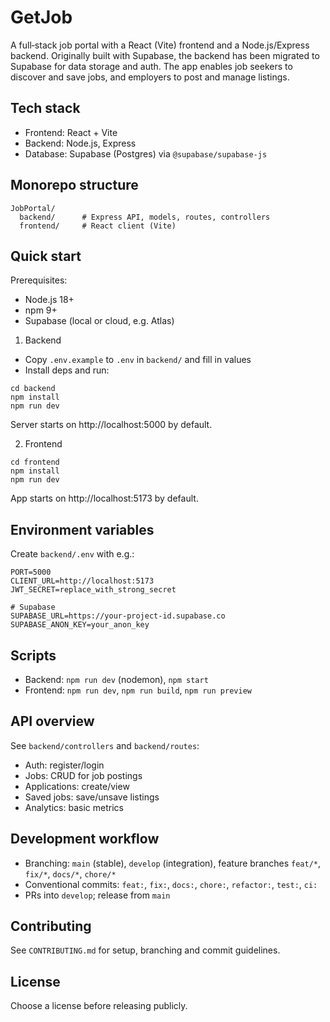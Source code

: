 # GetJob

A full‑stack job portal with a React (Vite) frontend and a Node.js/Express backend. Originally built with Supabase, the backend has been migrated to Supabase for data storage and auth. The app enables job seekers to discover and save jobs, and employers to post and manage listings.

## Tech stack
- Frontend: React + Vite
- Backend: Node.js, Express
- Database: Supabase (Postgres) via `@supabase/supabase-js`

## Monorepo structure
```
JobPortal/
  backend/      # Express API, models, routes, controllers
  frontend/     # React client (Vite)
```

## Quick start

Prerequisites:
- Node.js 18+
- npm 9+
- Supabase (local or cloud, e.g. Atlas)

1) Backend
- Copy `.env.example` to `.env` in `backend/` and fill in values
- Install deps and run:
```
cd backend
npm install
npm run dev
```
Server starts on http://localhost:5000 by default.

2) Frontend
```
cd frontend
npm install
npm run dev
```
App starts on http://localhost:5173 by default.

## Environment variables
Create `backend/.env` with e.g.:
```
PORT=5000
CLIENT_URL=http://localhost:5173
JWT_SECRET=replace_with_strong_secret

# Supabase
SUPABASE_URL=https://your-project-id.supabase.co
SUPABASE_ANON_KEY=your_anon_key
```

## Scripts
- Backend: `npm run dev` (nodemon), `npm start`
- Frontend: `npm run dev`, `npm run build`, `npm run preview`

## API overview
See `backend/controllers` and `backend/routes`:
- Auth: register/login
- Jobs: CRUD for job postings
- Applications: create/view
- Saved jobs: save/unsave listings
- Analytics: basic metrics

## Development workflow
- Branching: `main` (stable), `develop` (integration), feature branches `feat/*`, `fix/*`, `docs/*`, `chore/*`
- Conventional commits: `feat:`, `fix:`, `docs:`, `chore:`, `refactor:`, `test:`, `ci:`
- PRs into `develop`; release from `main`

## Contributing
See `CONTRIBUTING.md` for setup, branching and commit guidelines.

## License
Choose a license before releasing publicly.
